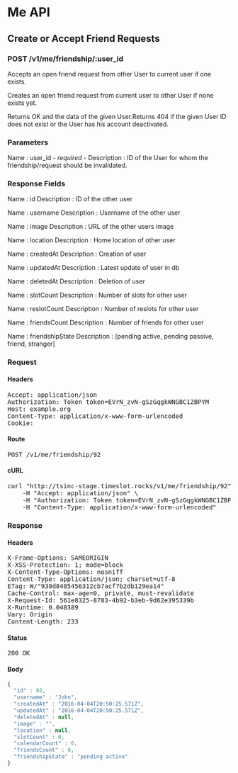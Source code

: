 # Me API

## Create or Accept Friend Requests

### POST /v1/me/friendship/:user_id

Accepts an open friend request from other User to current user if one exists.

Creates an open friend request from current user to other User if none exists yet.

Returns OK and the data of the given User.Returns 404 if the given User ID does not exist or the User has his account deactivated.

### Parameters

Name : user_id *- required -*
Description : ID of the User for whom the friendship/request should be invalidated.


### Response Fields

Name : id
Description : ID of the other user

Name : username
Description : Username of the other user

Name : image
Description : URL of the other users image

Name : location
Description : Home location of other user

Name : createdAt
Description : Creation of user

Name : updatedAt
Description : Latest update of user in db

Name : deletedAt
Description : Deletion of user

Name : slotCount
Description : Number of slots for other user

Name : reslotCount
Description : Number of reslots for other user

Name : friendsCount
Description : Number of friends for other user

Name : friendshipState
Description : [pending active, pending passive, friend, stranger]

### Request

#### Headers

<pre>Accept: application/json
Authorization: Token token=EVrN_zvN-gSzGqgkWNGBC1ZBPYM
Host: example.org
Content-Type: application/x-www-form-urlencoded
Cookie: </pre>

#### Route

<pre>POST /v1/me/friendship/92</pre>

#### cURL

<pre class="request">curl &quot;http://tsinc-stage.timeslot.rocks/v1/me/friendship/92&quot; -d &#39;&#39; -X POST \
	-H &quot;Accept: application/json&quot; \
	-H &quot;Authorization: Token token=EVrN_zvN-gSzGqgkWNGBC1ZBPYM&quot; \
	-H &quot;Content-Type: application/x-www-form-urlencoded&quot;</pre>

### Response

#### Headers

<pre>X-Frame-Options: SAMEORIGIN
X-XSS-Protection: 1; mode=block
X-Content-Type-Options: nosniff
Content-Type: application/json; charset=utf-8
ETag: W/&quot;938d8485456312cb7acf7b2db129ea14&quot;
Cache-Control: max-age=0, private, must-revalidate
X-Request-Id: 561e8325-8783-4b92-b3eb-9d62e395339b
X-Runtime: 0.048389
Vary: Origin
Content-Length: 233</pre>

#### Status

<pre>200 OK</pre>

#### Body

```javascript
{
  "id" : 92,
  "username" : "John",
  "createdAt" : "2016-04-04T20:50:25.571Z",
  "updatedAt" : "2016-04-04T20:50:25.571Z",
  "deletedAt" : null,
  "image" : "",
  "location" : null,
  "slotCount" : 0,
  "calendarCount" : 0,
  "friendsCount" : 0,
  "friendshipState" : "pending active"
}
```
